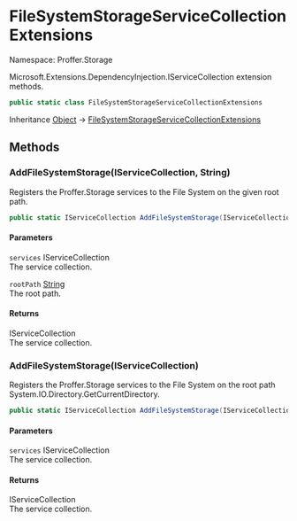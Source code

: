 # FileSystemStorageServiceCollectionExtensions

Namespace: Proffer.Storage

Microsoft.Extensions.DependencyInjection.IServiceCollection extension methods.

```csharp
public static class FileSystemStorageServiceCollectionExtensions
```

Inheritance [Object](https://docs.microsoft.com/en-us/dotnet/api/system.object) → [FileSystemStorageServiceCollectionExtensions](./proffer.storage.filesystemstorageservicecollectionextensions)

## Methods

### **AddFileSystemStorage(IServiceCollection, String)**

Registers the Proffer.Storage services to the File System on the given root path.

```csharp
public static IServiceCollection AddFileSystemStorage(IServiceCollection services, string rootPath)
```

#### Parameters

`services` IServiceCollection<br>
The service collection.

`rootPath` [String](https://docs.microsoft.com/en-us/dotnet/api/system.string)<br>
The root path.

#### Returns

IServiceCollection<br>
The service collection.

### **AddFileSystemStorage(IServiceCollection)**

Registers the Proffer.Storage services to the File System on the root path System.IO.Directory.GetCurrentDirectory.

```csharp
public static IServiceCollection AddFileSystemStorage(IServiceCollection services)
```

#### Parameters

`services` IServiceCollection<br>
The service collection.

#### Returns

IServiceCollection<br>
The service collection.
